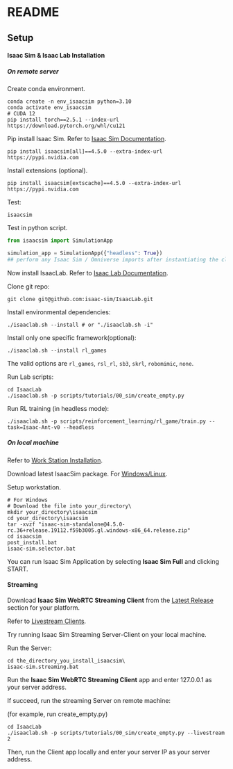 # README

## Setup

#### Isaac Sim & Isaac Lab Installation

##### On remote server

Create conda environment.

```
conda create -n env_isaacsim python=3.10
conda activate env_isaacsim
# CUDA 12
pip install torch==2.5.1 --index-url https://download.pytorch.org/whl/cu121
```

Pip install Isaac Sim. Refer to [Isaac Sim Documentation](https://docs.isaacsim.omniverse.nvidia.com/latest/installation/install_python.html#isaac-sim-app-install-pip).

```
pip install isaacsim[all]==4.5.0 --extra-index-url https://pypi.nvidia.com
```

Install extensions (optional).

```
pip install isaacsim[extscache]==4.5.0 --extra-index-url https://pypi.nvidia.com
```

Test:

```
isaacsim
```

Test in python script.

```python
from isaacsim import SimulationApp

simulation_app = SimulationApp({"headless": True})
## perform any Isaac Sim / Omniverse imports after instantiating the class
```

Now install IsaacLab. Refer to [Isaac Lab Documentation](https://isaac-sim.github.io/IsaacLab/main/source/setup/installation/pip_installation.html).

Clone git repo:

```
git clone git@github.com:isaac-sim/IsaacLab.git
```

Install environmental dependencies:

```
./isaaclab.sh --install # or "./isaaclab.sh -i"
```

Install only one specific framework(optional):

```
./isaaclab.sh --install rl_games
```

The valid options are `rl_games`, `rsl_rl`, `sb3`, `skrl`, `robomimic`, `none`.



Run Lab scripts:

```
cd IsaacLab
./isaaclab.sh -p scripts/tutorials/00_sim/create_empty.py
```

Run RL training (in headless mode):

```
./isaaclab.sh -p scripts/reinforcement_learning/rl_game/train.py --task=Isaac-Ant-v0 --headless
```



##### On local machine

Refer to [Work Station Installation](https://docs.isaacsim.omniverse.nvidia.com/latest/installation/install_workstation.html).

Download latest IsaacSim package. For [Windows/Linux](https://docs.isaacsim.omniverse.nvidia.com/latest/installation/download.html).

Setup workstation.

```
# For Windows
# Download the file into your_directory\
mkdir your_directory\isaacsim
cd your_directory\isaacsim
tar -xvzf "isaac-sim-standalone@4.5.0-rc.36+release.19112.f59b3005.gl.windows-x86_64.release.zip"
cd isaacsim
post_install.bat
isaac-sim.selector.bat
```

You can run Isaac Sim Application by selecting **Isaac Sim Full** and clicking START.



#### Streaming

Download **Isaac Sim WebRTC Streaming Client** from the [Latest Release](https://docs.isaacsim.omniverse.nvidia.com/latest/installation/download.html#isaac-sim-latest-release) section for your platform.

Refer to [Livestream Clients](https://docs.isaacsim.omniverse.nvidia.com/latest/installation/manual_livestream_clients.html).

Try running Isaac Sim Streaming Server-Client on your local machine.

Run the Server:

```
cd the_directory_you_install_isaacsim\
isaac-sim.streaming.bat
```

Run the **Isaac Sim WebRTC Streaming Client** app and enter 127.0.0.1 as your server address.



If succeed, run the streaming Server on remote machine:

(for example, run create_empty.py)

```
cd IsaacLab
./isaaclab.sh -p scripts/tutorials/00_sim/create_empty.py --livestream 2
```

Then, run the Client app locally and enter your server IP as your server address.

